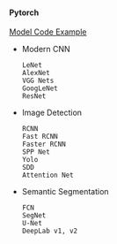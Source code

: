#### Pytorch



[Model Code Example](https://github.com/weiaicunzai/pytorch-cifar100/blob/master/models/resnet.py)


- Modern CNN

      LeNet
      AlexNet
      VGG Nets
      GoogLeNet
      ResNet

- Image Detection

      RCNN
      Fast RCNN
      Faster RCNN
      SPP Net
      Yolo
      SDD
      Attention Net

- Semantic Segmentation

      FCN
      SegNet
      U-Net
      DeepLab v1, v2
      
      
